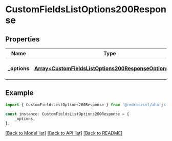 # CustomFieldsListOptions200Response


## Properties

Name | Type | Description | Notes
------------ | ------------- | ------------- | -------------
**_options** | [**Array&lt;CustomFieldsListOptions200ResponseOptionsInner&gt;**](CustomFieldsListOptions200ResponseOptionsInner.md) |  | [optional] [default to undefined]

## Example

```typescript
import { CustomFieldsListOptions200Response } from '@cedricziel/aha-js';

const instance: CustomFieldsListOptions200Response = {
    _options,
};
```

[[Back to Model list]](../README.md#documentation-for-models) [[Back to API list]](../README.md#documentation-for-api-endpoints) [[Back to README]](../README.md)
